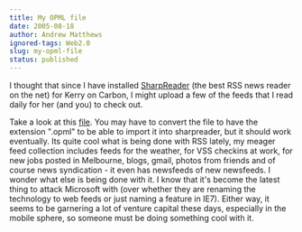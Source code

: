 ```yaml
---
title: My OPML file
date: 2005-08-18
author: Andrew Matthews
ignored-tags: Web2.0
slug: my-opml-file
status: published
---
```


I thought that since I have installed [SharpReader](http://www.sharpreader.com) (the best RSS news reader on the net) for Kerry on Carbon, I might upload a few of the feeds that I read daily for her (and you) to check out.

Take a look at this [file](http://aabs.aspxconnection.com/20050818.feeds.xml). You may have to convert the file to have the extension ".opml" to be able to import it into sharpreader, but it should work eventually. Its quite cool what is being done with RSS lately, my meager feed collection includes feeds for the weather, for VSS checkins at work, for new jobs posted in Melbourne, blogs, gmail, photos from friends and of course news syndication - it even has newsfeeds of new newsfeeds. I wonder what else is being done with it. I know that it's become the latest thing to attack Microsoft with (over whether they are renaming the technology to web feeds or just naming a feature in IE7). Either way, it seems to be garnering a lot of venture capital these days, especially in the mobile sphere, so someone must be doing something cool with it.
